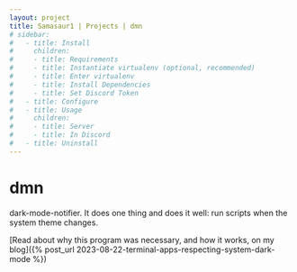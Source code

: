 ```yaml
---
layout: project
title: Samasaur1 | Projects | dmn
# sidebar:
#   - title: Install
#     children:
#     - title: Requirements
#     - title: Instantiate virtualenv (optional, recommended)
#     - title: Enter virtualenv
#     - title: Install Dependencies
#     - title: Set Discord Token
#   - title: Configure
#   - title: Usage
#     children:
#     - title: Server
#     - title: In Discord
#   - title: Uninstall
---
```

# dmn
dark-mode-notifier. It does one thing and does it well: run scripts when the system theme changes.

[Read about why this program was necessary, and how it works, on my blog]({% post_url 2023-08-22-terminal-apps-respecting-system-dark-mode %})
